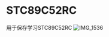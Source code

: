 # STC89C52RC
用于保存学习STC89C52RC
![IMG_1536](https://user-images.githubusercontent.com/50012514/129440170-52ab7aa8-e266-47de-83f1-bb9fbbb17c22.png)
